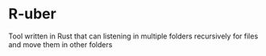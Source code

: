 # R-uber
Tool written in Rust that can listening in multiple folders recursively for files and move them in other folders

